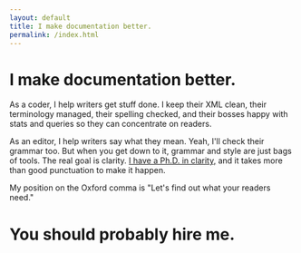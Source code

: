 ```yaml
---
layout: default
title: I make documentation better.
permalink: /index.html
---
```

<h1>I make documentation better.</h1>

As a coder, I help writers get stuff done. I keep their XML clean, their terminology
managed, their spelling checked, and their bosses happy with stats and queries so
they can concentrate on readers.

As an editor, I help writers say what they mean. Yeah, I'll check their grammar too.
But when you get down to it, grammar and style are just bags of tools. The real goal
is clarity. [I have a Ph.D. in clarity,](/publications.html) and it takes more than
good punctuation to make it happen.

My position on the Oxford comma is "Let's find out what your readers need."

<h1>You should probably hire me.</h1>
